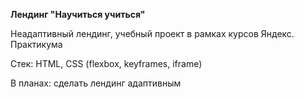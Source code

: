 <b>Лендинг "Научиться учиться"</b>
<p>Неадаптивный лендинг, учебный проект в рамках курсов Яндекс. Практикума</p>
<p>Стек: HTML, CSS (flexbox, keyframes, iframe)</p>
<p>В планах: сделать лендинг адаптивным</p>
